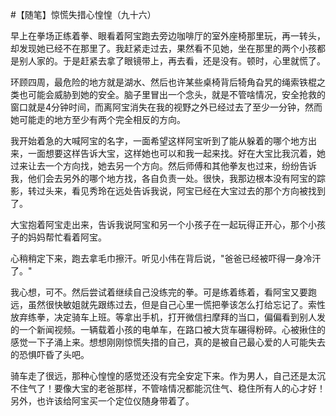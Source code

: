 #【随笔】惊慌失措心惶惶（九十六）

早上在拳场正练着拳、眼看着阿宝跑去旁边咖啡厅的室外座椅那里玩，再一转头，却发现她已经不在那里了。我赶紧走过去，果然看不见她，坐在那里的两个小孩都是别人家的。于是赶紧去拿了眼镜带上，再去看，还是没有。顿时，心里就慌了。

环顾四周，最危险的地方就是湖水、然后也许某些桌椅背后犄角旮旯的绳索铁棍之类也可能会威胁到她的安全。脑子里冒出一个念头，就是不管啥情况，安全抢救的窗口就是4分钟时间，而离阿宝消失在我的视野之外已经过去了至少一分钟，然而她可能走的地方至少有两个完全相反的方向。

我开始着急的大喊阿宝的名字，一面希望这样阿宝听到了能从躲着的哪个地方出来，一面想要这样告诉大宝，这样她也可以和我一起来找。好在大宝比我沉着，她过来让去一个方向找，她去另一个方向。然后师傅和其他拳友也过来，纷纷告诉我，他们会去另外的哪个地方找，各自负责一处。很快，我那边根本没有阿宝的踪影，转过头来，看见秀玲在远处告诉我说，阿宝已经在大宝过去的那个方向被找到了。

大宝抱着阿宝走出来，告诉我说阿宝和另一个小孩子在一起玩得正开心，那个小孩子的妈妈帮忙看着阿宝。

心稍稍定下来，跑去拿毛巾擦汗。听见小伟在背后说，"爸爸已经被吓得一身冷汗了。"

我心想，可不。然后尝试着继续自己没练完的拳。可是练着练着，看阿宝又要跑远，虽然很快敏姐就先跟练过去，但是自己心里一慌把拳该怎么打给忘记了。索性放弃练拳，决定骑车上班。等拿出手机，打开微信扫摩拜的当口，偏偏看到别人发的一个新闻视频。一辆载着小孩的电单车，在路口被大货车碾得粉碎。心被揪住的感觉一下子涌上来。想想刚刚惊慌失措的自己，真的是被自己最心爱的人可能失去的恐惧吓昏了头吧。

骑车走了很远，那种心惶惶的感觉还没有完全安定下来。作为男人，自己还是太沉不住气了！要像大宝的老爸那样，不管啥情况都能沉住气、稳住所有人的心才好！另外，也许该给阿宝买一个定位仪随身带着了。